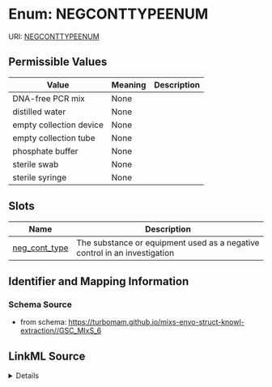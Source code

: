 # Enum: NEGCONTTYPEENUM



URI: [NEGCONTTYPEENUM](NEGCONTTYPEENUM)

## Permissible Values

| Value | Meaning | Description |
| --- | --- | --- |
| DNA-free PCR mix | None |  |
| distilled water | None |  |
| empty collection device | None |  |
| empty collection tube | None |  |
| phosphate buffer | None |  |
| sterile swab | None |  |
| sterile syringe | None |  |




## Slots

| Name | Description |
| ---  | --- |
| [neg_cont_type](neg_cont_type.md) | The substance or equipment used as a negative control in an investigation |






## Identifier and Mapping Information







### Schema Source


* from schema: https://turbomam.github.io/mixs-envo-struct-knowl-extraction//GSC_MIxS_6




## LinkML Source

<details>
```yaml
name: NEG_CONT_TYPE_ENUM
from_schema: https://turbomam.github.io/mixs-envo-struct-knowl-extraction//GSC_MIxS_6
rank: 1000
permissible_values:
  DNA-free PCR mix:
    text: DNA-free PCR mix
  distilled water:
    text: distilled water
  empty collection device:
    text: empty collection device
  empty collection tube:
    text: empty collection tube
  phosphate buffer:
    text: phosphate buffer
  sterile swab:
    text: sterile swab
  sterile syringe:
    text: sterile syringe

```
</details>
